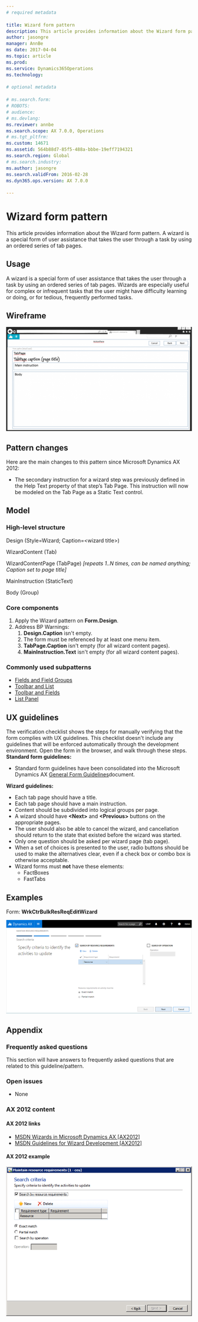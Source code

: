 ```yaml
---
# required metadata

title: Wizard form pattern
description: This article provides information about the Wizard form pattern. A wizard is a special form of user assistance that takes the user through a task by using an ordered series of tab pages.
author: jasongre
manager: AnnBe
ms date: 2017-04-04
ms.topic: article
ms.prod: 
ms.service: Dynamics365Operations
ms.technology: 

# optional metadata

# ms.search.form: 
# ROBOTS: 
# audience: 
# ms.devlang: 
ms.reviewer: annbe
ms.search.scope: AX 7.0.0, Operations
# ms.tgt_pltfrm: 
ms.custom: 14671
ms.assetid: 564b88d7-85f5-488a-bbbe-19eff7194321
ms.search.region: Global
# ms.search.industry: 
ms.author: jasongre
ms.search.validFrom: 2016-02-28
ms.dyn365.ops.version: AX 7.0.0

---
```


# Wizard form pattern

This article provides information about the Wizard form pattern. A wizard is a special form of user assistance that takes the user through a task by using an ordered series of tab pages.

Usage
-----

A wizard is a special form of user assistance that takes the user through a task by using an ordered series of tab pages. Wizards are especially useful for complex or infrequent tasks that the user might have difficulty learning or doing, or for tedious, frequently performed tasks.

## Wireframe

[![Wireframe](./media/wizard1-1024x574.png)](./media/wizard1.png)

## Pattern changes
Here are the main changes to this pattern since Microsoft Dynamics AX 2012:

-   The secondary instruction for a wizard step was previously defined in the Help Text property of that step’s Tab Page. This instruction will now be modeled on the Tab Page as a Static Text control.

## Model
### High-level structure

Design (Style=Wizard; Caption=&lt;wizard title&gt;)

WizardContent (Tab)

WizardContentPage (TabPage) *\[repeats 1..N times, can be named anything; Caption set to page title\]*

MainInstruction (StaticText)

Body (Group)

### Core components

1.  Apply the Wizard pattern on **Form.Design**.
2.  Address BP Warnings:
    1.  **Design.Caption** isn't empty.
    2.  The form must be referenced by at least one menu item.
    3.  **TabPage.Caption** isn't empty (for all wizard content pages).
    4.  **MainInstruction.Text** isn't empty (for all wizard content pages).

### Commonly used subpatterns

-   [Fields and Field Groups](fields-field-groups-subpattern.md)
-   [Toolbar and List](toolbar-list-subpattern.md)
-   [Toolbar and Fields](toolbar-fields-subpattern.md)
-   [List Panel](list-panel-subpattern.md)

## UX guidelines
The verification checklist shows the steps for manually verifying that the form complies with UX guidelines. This checklist doesn't include any guidelines that will be enforced automatically through the development environment. Open the form in the browser, and walk through these steps. **Standard form guidelines:**

-   Standard form guidelines have been consolidated into the Microsoft Dynamics AX [General Form Guidelines](general-form-guidelines.md)document.

**Wizard** **guidelines:**

-   Each tab page should have a title.
-   Each tab page should have a main instruction.
-   Content should be subdivided into logical groups per page.
-   A wizard should have **&lt;Next&gt;** and **&lt;Previous&gt;** buttons on the appropriate pages.
-   The user should also be able to cancel the wizard, and cancellation should return to the state that existed before the wizard was started.
-   Only one question should be asked per wizard page (tab page).
-   When a set of choices is presented to the user, radio buttons should be used to make the alternatives clear, even if a check box or combo box is otherwise acceptable.
-   Wizard forms must **not** have these elements:
    -   FactBoxes
    -   FastTabs

## Examples
Form: **WrkCtrBulkResReqEditWizard** 

[![wizardExample](./media/wizardexample.png)](./media/wizardexample.png)[](./media/wizard2.png)

## Appendix
### Frequently asked questions

This section will have answers to frequently asked questions that are related to this guideline/pattern.

### Open issues

-   None

### AX 2012 content

#### AX 2012 links

-   [MSDN Wizards in Microsoft Dynamics AX \[AX2012\]](http://msdn.microsoft.com/en-us/library/aa622644.aspx)
-   [MSDN Guidelines for Wizard Development \[AX2012\]](http://msdn.microsoft.com/EN-US/library/aa853845.aspx)

#### AX 2012 example

[![AX 2012 example](./media/wizard3.png)](./media/wizard3.png)

